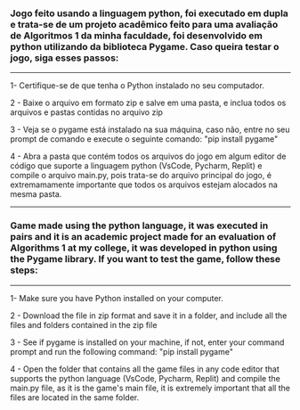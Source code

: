 <h3>Jogo feito usando a linguagem python, foi executado em dupla e trata-se de um projeto acadêmico feito para uma avaliação de Algoritmos 1 da minha faculdade, foi desenvolvido em python utilizando da biblioteca Pygame. Caso queira testar o jogo, siga esses passos: </h3>
<hr>
<p>1- Certifique-se de que tenha o Python instalado no seu computador.</p>

<p>2 - Baixe o arquivo em formato zip e salve em uma pasta, e inclua todos os arquivos e pastas contidas no arquivo zip</p>

<p>3 - Veja se o pygame está instalado na sua máquina, caso não, entre no seu prompt de comando e execute o seguinte comando: "pip install pygame"</p>

<p>4 - Abra a pasta que contém todos os arquivos do jogo em algum editor de código que suporte a linguagem python (VsCode, Pycharm, Replit) e compile o arquivo main.py, pois trata-se do arquivo principal do jogo, é extremamamente importante que todos os arquivos estejam alocados na mesma pasta. </p>
<hr>
<h3Translate to English</h3>
<h3>Game made using the python language, it was executed in pairs and it is an academic project made for an evaluation of Algorithms 1 at my college, it was developed in python using the Pygame library. If you want to test the game, follow these steps: </h3>
<hr>
<p>1- Make sure you have Python installed on your computer.</p>

<p>2 - Download the file in zip format and save it in a folder, and include all the files and folders contained in the zip file</p>

<p>3 - See if pygame is installed on your machine, if not, enter your command prompt and run the following command: "pip install pygame"</p>

<p>4 - Open the folder that contains all the game files in any code editor that supports the python language (VsCode, Pycharm, Replit) and compile the main.py file, as it is the game's main file, it is extremely important that all the files are located in the same folder. </p>
